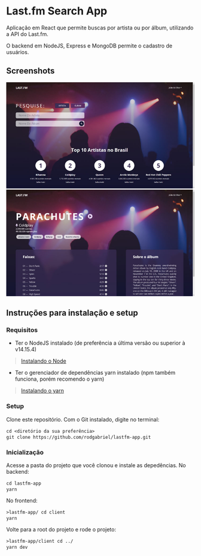 # Last.fm Search App

Aplicação em React que permite buscas por artista ou por álbum, utilizando a API do Last.fm.

O backend em NodeJS, Express e MongoDB permite o cadastro de usuários.

## Screenshots

![Home page](./readme-assets/landing-page.jpg)
![Álbum page](./readme-assets/album-page.jpg)

## Instruções para instalação e setup

### Requisitos

- Ter o NodeJS instalado (de preferência a última versão ou superior à v14.15.4)
> [Instalando o Node](https://nodejs.org/pt-br/download/package-manager/ "Clique aqui para aprender a instalar o Node!")

- Ter o gerenciador de dependências yarn instalado (npm também funciona, porém recomendo o yarn)
> [Instalando o yarn](https://classic.yarnpkg.com/pt-BR/docs/install/#debian-stable "Clique aqui para aprender a instalar o yarn!")

### Setup

Clone este repositório.
Com o Git instalado, digite no terminal:
```shell
cd <diretório da sua preferência>
git clone https://github.com/rodgabriel/lastfm-app.git
```

### Inicialização 

Acesse a pasta do projeto que você clonou e instale as depedências.
No backend:
```shell
cd lastfm-app
yarn
```
No frontend:
```shell
>lastfm-app/ cd client
yarn
```

Volte para a root do projeto e rode o projeto:
```shell
>lastfm-app/client cd ../
yarn dev
```
